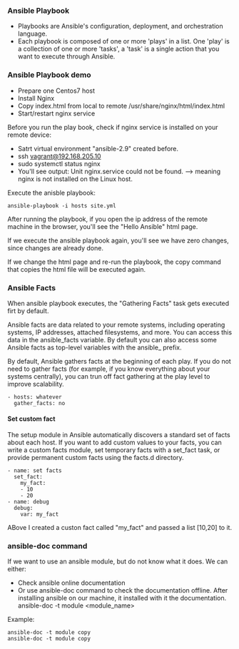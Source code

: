 ### Ansible Playbook
- Playbooks are Ansible's configuration, deployment, and orchestration language.
- Each playbook is composed of one or more 'plays' in a list. One 'play' is a collection of one or more 'tasks', a 'task' is a single action that you want to execute through Ansible.

### Ansible Playbook demo
- Prepare one Centos7 host
- Install Nginx
- Copy index.html from local to remote /usr/share/nginx/html/index.html
- Start/restart nginx service

Before you run the play book, check if nginx service is installed on your remote device:
- Satrt virtual environment "ansible-2.9" created before.
- ssh vagrant@192.168.205.10
- sudo systemctl status nginx
- You'll see output: Unit nginx.service could not be found. --> meaning nginx is not installed on the Linux host.

Execute the anisble playbook:
```
ansible-playbook -i hosts site.yml
```
After running the playbook, if you open the ip address of the remote machine in the browser, you'll see the "Hello Ansible" html page.

If we execute the ansible playbook again, you'll see we have zero changes, since changes are already done.

If we change the html page and re-run the playbook, the copy command that copies the html file will be executed again.


### Ansible Facts
When ansible playbook executes, the "Gathering Facts" task gets executed firt by default.

Ansible facts are data related to your remote systems, including operating systems, IP addresses, attached filesystems, and more. You can access this data in the ansible_facts variable. By default you can also access some Ansible facts as top-level variables with the ansible_ prefix.

By default, Ansible gathers facts at the beginning of each play. If you do not need to gather facts (for example, if you know everything about your systems centrally), you can trun off fact gathering at the play level to improve scalability.
```
- hosts: whatever
  gather_facts: no
```

#### Set custom fact
The setup module in Ansible automatically discovers a standard set of facts about each host. If you want to add custom values to your facts, you can write a custom facts module, set temporary facts with a set_fact task, or provide permanent custom facts using the facts.d directory.
```
- name: set facts
  set_fact:
    my_fact:
    - 10
    - 20
- name: debug
  debug:
    var: my_fact
```
ABove I created a custon fact called "my_fact" and passed a list [10,20] to it.

### ansible-doc command
If we want to use an ansible module, but do not know what it does. We can either:
- Check ansible online documentation
- Or use ansible-doc command to check the documentation offline. After installing ansible on our machine, it installed with it the documentation. <br/>
ansible-doc -t module <module_name>

Example:
```
ansible-doc -t module copy
ansible-doc -t module copy
```
